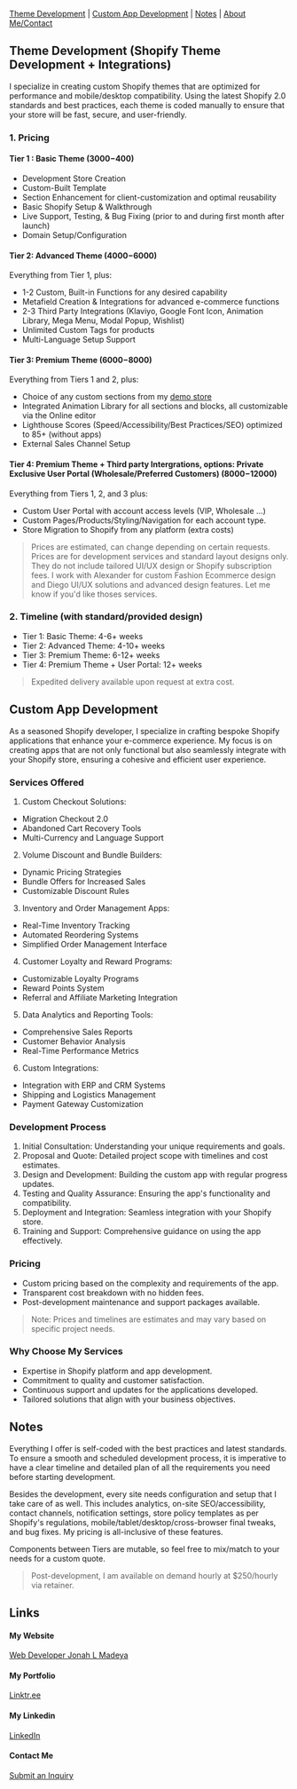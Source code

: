 
[Theme Development](#theme-development) |
[Custom App Development](#custom-app-development) |
[Notes](#notes) |
[About Me/Contact](#links)

## Theme Development (Shopify Theme Development + Integrations)

I specialize in creating custom Shopify themes that are optimized for performance and mobile/desktop compatibility. Using the latest Shopify 2.0 standards and best practices, each theme is coded manually to ensure that your store will be fast, secure, and user-friendly.

### 1. Pricing

#### Tier 1 : Basic Theme ($3000-$400)
- Development Store Creation
- Custom-Built Template
- Section Enhancement for client-customization and optimal reusability
- Basic Shopify Setup & Walkthrough
- Live Support, Testing, & Bug Fixing (prior to and during first month after launch)
- Domain Setup/Configuration

#### Tier 2: Advanced Theme ($4000-$6000)
Everything from Tier 1, plus:
- 1-2 Custom, Built-in Functions for any desired capability
- Metafield Creation & Integrations for advanced e-commerce functions
- 2-3 Third Party Integrations (Klaviyo, Google Font Icon, Animation Library, Mega Menu, Modal Popup, Wishlist)
- Unlimited Custom Tags for products
- Multi-Language Setup Support

#### Tier 3: Premium Theme ($6000-$8000)
Everything from Tiers 1 and 2, plus:
- Choice of any custom sections from my <a href='https://thecoolagency.store/' target='_blank'>demo store</a>
- Integrated Animation Library for all sections and blocks, all customizable via the Online editor
- Lighthouse Scores (Speed/Accessibility/Best Practices/SEO) optimized to 85+ (without apps)
- External Sales Channel Setup

#### Tier 4: Premium Theme + Third party Intergrations, options: Private Exclusive User Portal (Wholesale/Preferred Customers) ($8000-$12000)
Everything from Tiers 1, 2, and 3 plus:
- Custom User Portal with account access levels (VIP, Wholesale ...)
- Custom Pages/Products/Styling/Navigation for each account type.
- Store Migration to Shopify from any platform (extra costs)

> Prices are estimated, can change depending on certain requests.
> Prices are for development services and standard layout designs only. They do not include tailored UI/UX design or Shopify subscription fees. I work with Alexander for custom Fashion Ecommerce design and Diego UI/UX solutions and advanced design features. Let me know if you'd like thoses services.

### 2. Timeline (with standard/provided design)

- Tier 1: Basic Theme: 4-6+ weeks
- Tier 2: Advanced Theme: 4-10+ weeks
- Tier 3: Premium Theme: 6-12+ weeks
- Tier 4: Premium Theme + User Portal: 12+ weeks

> Expedited delivery available upon request at extra cost.

## Custom App Development

As a seasoned Shopify developer, I specialize in crafting bespoke Shopify applications that enhance your e-commerce experience. My focus is on creating apps that are not only functional but also seamlessly integrate with your Shopify store, ensuring a cohesive and efficient user experience.

### Services Offered

1. Custom Checkout Solutions:
- Migration Checkout 2.0
- Abandoned Cart Recovery Tools
- Multi-Currency and Language Support
  
2. Volume Discount and Bundle Builders:
- Dynamic Pricing Strategies
- Bundle Offers for Increased Sales
- Customizable Discount Rules

3. Inventory and Order Management Apps:
- Real-Time Inventory Tracking
- Automated Reordering Systems
- Simplified Order Management Interface

4. Customer Loyalty and Reward Programs:
- Customizable Loyalty Programs
- Reward Points System
- Referral and Affiliate Marketing Integration

5. Data Analytics and Reporting Tools:
- Comprehensive Sales Reports
- Customer Behavior Analysis
- Real-Time Performance Metrics

6. Custom Integrations:
- Integration with ERP and CRM Systems
- Shipping and Logistics Management
- Payment Gateway Customization

### Development Process
1. Initial Consultation: Understanding your unique requirements and goals.
2. Proposal and Quote: Detailed project scope with timelines and cost estimates.
3. Design and Development: Building the custom app with regular progress updates.
4. Testing and Quality Assurance: Ensuring the app's functionality and compatibility.
5. Deployment and Integration: Seamless integration with your Shopify store.
6. Training and Support: Comprehensive guidance on using the app effectively.

### Pricing
- Custom pricing based on the complexity and requirements of the app.
- Transparent cost breakdown with no hidden fees.
- Post-development maintenance and support packages available.

> Note: Prices and timelines are estimates and may vary based on specific project needs.

### Why Choose My Services
- Expertise in Shopify platform and app development.
- Commitment to quality and customer satisfaction.
- Continuous support and updates for the applications developed.
- Tailored solutions that align with your business objectives.

## Notes

Everything I offer is self-coded with the best practices and latest standards. To ensure a smooth and scheduled development process, it is imperative to have a clear timeline and detailed plan of all the requirements you need before starting development.

Besides the development, every site needs configuration and setup that I take care of as well. This includes analytics, on-site SEO/accessibility, contact channels, notification settings, store policy templates as per Shopify's regulations, mobile/tablet/desktop/cross-browser final tweaks, and bug fixes. My pricing is all-inclusive of these features.

Components between Tiers are mutable, so feel free to mix/match to your needs for a custom quote.

> Post-development, I am available on demand hourly at $250/hourly via retainer.

## Links

#### My Website
<a href='https://www.jonahlmadeya.com' target='_blank'>Web Developer Jonah L Madeya</a>

#### My Portfolio
<a href='https://linktr.ee/jonahlmadeya' target='_blank'>Linktr.ee</a>

#### My Linkedin
<a href='https://www.linkedin.com/in/jonahmadeya/' target='_blank'>LinkedIn</a>

#### Contact Me
<a href='https://forms.gle/7YqFGDwwyc87izMC8' target='_blank'>Submit an Inquiry</a>
